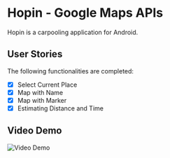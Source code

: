 # Hopin - Google Maps APIs

Hopin is a carpooling application for Android.

## User Stories

The following functionalities are completed:
* [X] Select Current Place
* [X] Map with Name
* [X] Map with Marker
* [X] Estimating Distance and Time

## Video Demo 
<img src="/gif/2EMTdLG.gif?raw=true" title='Video Demo' width='' alt='Video Demo' />
